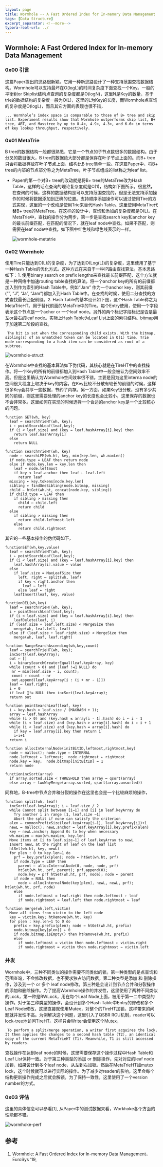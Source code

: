 ```yaml
---
layout: page
title: Wormhole -- A Fast Ordered Index for In-memory Data Management
tags: [Data Structure]
excerpt_separator: <!--more-->
typora-root-url: ../
---
```


## Wormhole: A Fast Ordered Index for In-memory Data Management
### 0x00 引言

  这篇Paper提出的思路很新颖。它用一种新思路设计了一种支持范围查找数据结构。Wormhole可以支持最坏在O(logL)的时间复杂度下面查找一个Key。一般的平衡树or Skiplist结构点查询的复杂度都是O(logN)，这里N是Key的数量，基于trie的数据结构的复杂度一般为O(L)，这里的L为Key的长度，而Wormhole点查询的复杂度是O(logL)，而且其它方面的表现也很不错，

```
... Wormhole’s index space is comparable to those of B+ tree and skip list. Experiment results show that Wormhole outperforms skip list, B+ tree, ART, and Masstree by up to 8.4×, 4.9×, 4.3×, and 6.6× in terms of key lookup throughput, respectively.
```

### 0x01 MetaTrie

  B tree的数据结构一般都很熟悉，它是一个节点的子节点数很多的数据结构。由于分叉的数目很大，B tree的数据绝大部分都是保存在叶子节点上面的。而B+ tree只会将数据存放在叶子节点上面，结构比B tree简单一些。在这篇Paper中，将B+ tree的内部的节点部分称之为MetaTree，叶子节点组成的list称之为leaf list。

* Paper的第一个对B+ tree的改动就是将B+ tree的MetaTree改为Hash Table，这样的话点查询的理论复杂度就是O(1)，结构如下图所示。很显然，在查询的时候，这样的数据结构是可以支持范围查找的，但是无法支持添加操作的时候将数据添加到正确的位置。支持顺序添加操作可以通过使用Tire的方式实现，这里的一个改动是使用Trie来替代Hash Table。这里使用MetaTire代替B+ tree的MetaTree。在这样的设计中，查询和添加的复杂度都是O(L)。在MetaTrie中，查找的操作分为两步，第一步是查找search key和anchor key的最长前缀匹配，在匹配的情况下，就在leaf node中查找。如果不匹配，则需要在leaf node中查找，如下图中红色线和绿色线表示的一样。

  ![wormhole-metatrie](/assets/images/wormhole-metatrie.png)

### 0x02 Wormhole

  使用Tire只能达到O(L)的复杂度，为了达到O(Log(L))的复杂度，这里使用了基于一种Hash Table的优化方式。这种方式在来自于一种IP路由查找算法。基本思路如下：1. 使用binary search on prefix lengths来查找最长前缀匹配，这个方法就是一种网络中加速routing table查找的算法。将一个anchor key的所有的前缀都加入到作为索引的Hash Table中。例如“Jam” 作为一个anchor key，则其前缀(“”, “J”, “Ja”, “Jam”)都加入到Hash Table中。在查找的时候，使用二分查找的方式查找最长匹配前缀。2. Hash Table的基本设计如下图，这个Hash Table称之为MetaTrieHT。用于替代前面的MetaTrie中的Tire。每个Entry使用，使用一个字段表示这个节点是一个achor or 一个leaf node。另外的两个标记字段标记是否是最左or最右的leaf node。实际上Hash Table为Leaf List上面的索引结构。bitmap用于加速第二阶段的查找，

```
 The bit is set when the corresponding child exists. With the bitmap, sibling(s) of an unmatched token can be located in O(1) time. Trie node corresponding to a hash item can be considered as root of a subtree.
```

![wormhole-struct](/assets/images/wormhole-struct.png)

  在Wormhole中查找的基本算法如下伪代码，其核心就是在TireHT中的查找操作。将一个Key的所有的前缀都加入到Hash Table中一般会被认为空间效率不高。但是这里确认为Wormhole空间效率很不错，主要是因为这里interna node的空间很大程度上取决于key的内容。在Key比较不分散有较长的前缀的时候，这样很多Key会共享一些数据，节约了内存。另一方面，如果Key很分散，没有多少共同的前缀，则这里需要处理的anchor key的长度也会比较小，这里保存的数据也不会非常多。这里如何在实现的时候选择一个合适的anchor key是一个比较核心的问题。

```
function GET(wh, key)
  leaf ← searchTrieHT(wh, key);
  i ← pointSearchLeaf(leaf,key);
  if (i < leaf.size) and (key = leaf.hashArray[i].key) then
    return leaf.hashArray[i] 
  else 
    return NULL

function searchTrieHT(wh, key)
  node ← searchLPM(wh.ht, key, min(key.len, wh.maxLen)) 
  if node.type = LEAF then return node
  else if node.key.len = key.len then
    leaf ← node.leftmost
    if key < leaf.anchor then leaf ← leaf.left 
      return leaf
  missing ← key.tokens[node.key.len]
  sibling ← findOneSibling(node.bitmap, missing) 
  child ← htGet(wh.ht, concat(node.key, sibling)) 
  if child.type = LEAF then
    if sibling > missing then 
      child ← child.left
      return child 
  else
    if sibling > missing then 
      return child.leftmost.left
    else 
      return child.rightmost
```

 其它的一些基本操作的伪代码如下，

```
functionSET(wh,key,value)
  leaf ← searchTrieHT(wh, key);
  i ← pointSearchLeaf(leaf,key);
  if (i < leaf.size) and (key = leaf.hashArray[i].key) then
    leaf.hashArray[i].value ← value 
  else
    if leaf.size = MaxLeafSize then 
      left, right ← split(wh, leaf) 
      if key < right.anchor then
        leaf ← left
      else leaf ← right 
    leafInsert(leaf, key, value)

functionDEL(wh,key)
  leaf ← searchTrieHT(wh, key);
  i ← pointSearchLeaf(leaf,key);
  if (i < leaf.size) and (key = leaf.hashArray[i].key) then
    leafDelete(leaf, i)
  if (leaf.size + leaf.left.size) < MergeSize then
    merge(wh, leaf.left, leaf)
  else if (leaf.size + leaf.right.size) < MergeSize then
    merge(wh, leaf, leaf.right) 
 
function RangeSearchAscending(wh,key,count)
  leaf ← searchTrieHT(wh, key); 
  incSort(leaf.keyArray); 
  out ← []
  i ← binarySearchGreaterEqual(leaf.keyArray, key) 
  while (count > 0) and (leaf !=􏰀 NULL) do
   nr ← min(leaf.size - i, count); 
   count ← count - nr 
   out.append(leaf.keyArray[i : (i + nr - 1)])
  leaf ← leaf.right; 
  i ← 0
  if leaf 􏰀!= NULL then incSort(leaf.keyArray);
  return out
  
function pointSearchLeaf(leaf, key)
  i ← key.hash × leaf.size / (MAXHASH + 1); 
  array ← leaf.hashArray 
  while (i > 0) and (key.hash ≤ array[i - 1].hash) do i ← i - 1
  while (i < leaf.size) and (key.hash > array[i].hash) do i ← i + 1
  while (i < leaf.size) and (key.hash = array[i].hash) do
    if key = leaf.array[i].key then return i
    i←i+1 
  return i
  
function allocInternalNode(initBitID,leftmost,rightmost,key) 
  node ← malloc(); node.type ← INTERNAL 
  node.leftmost ← leftmost;  node.rightmost ← rightmost 
  node.key ← key;  node.bitmap[initBitID] ← 1
  return node 

functionincSort(array)
  if array.sorted.size < THRESHOLD then array ← qsort(array) 
  else array ← twoWayMerge(array.sorted, qsort(array.unsorted))
```

 同样地，B-tree中节点合并和分裂的操作在这里也会是一个比较麻烦的操作，

```
function split(wh, leaf)
  incSort(leaf.keyArray); i ← leaf.size / 2
  while Cannot split between [i−1] and [i] in leaf.keyArray do
    Try another i in range [1, leaf.size −1]
    Abort the split if none can satisfy the criterion
  alen ← commonPrefixSize(leaf.keyArray[i−1], leaf.keyArray[i])+1 
  newL ← malloc(); newL.anchor ← leaf.keyArray[i].key.prefix(alen) 
  key ← newL.anchor; Append 0s to key when necessary
  wh.maxLen ← max(wh.maxLen, key.len)
  Move items at [i to leaf.size−1] of leaf.keyArray to newL
  Insert newL at the right of leaf on the leaf list
  htSet(wh.ht, key, newL)
  for plen : 0 to key.len−1 do
    prf ← key.prefix(plen); node ← htGet(wh.ht, prf)
    if node.type = LEAF then
      parent ← allocInternalNode(0, node, node, prf) 
      htSet(wh.ht, prf, parent); prf.append(0); 
      node.key ← prf htSet(wh.ht, prf, node); node ← parent
    if node = NULL then
      node ← allocInternalNode(key[plen], newL, newL, prf); htSet(wh.ht, prf, node)
    else
      if node.leftmost = leaf.right then node.leftmost ← leaf 
      if node.rightmost = leaf.left then node.rightmost ← leaf
      
function merge(wh,left,victim)
  Move all items from victim to the left node 
  key ← victim.key; htRemove(wh.ht, key) 
  for plen : key.len−1 to 0 do
    prefix ← key.prefix(plen); node ← htGet(wh.ht, prefix) 
    node.bitmap[key[plen]] ← 0
    if node.bitmap.isEmpty() then htRemove(wh.ht, prefix) 
    else
      if node.leftmost = victim then node.leftmost ← victim.right 
      if node.rightmost = victim then node.rightmost ← victim.left
```

### 并发

 Wormhole中，三种不同类似的操作需要不同类似的锁。第一种类型的是点查询和范围查询，不会修改数据，也不要求独占访问数据。第二种类型是添加 和 删除操作，涉及到一个 or 多个 leaf node修改。第三种是会设计到节点合并和分裂操作的添加和删除操作。为了提高Wormhole操作的并发性，这里使用了两种不同类似的Lock，第一种是RWLock，用在每个Leaf Node上面，被用于第一二中类型的操作。对于第三种类型的操作，会设计到多个Hash Table中Entry的修改和多个Leaf Node修改，这里直接就使用Mutex，对整个的TireHT加锁。这样带来的问题就并发性不高。为例解决这个问题，这里引入了QSBR RCU机制，reader可以lock-tree地访问TireHT。这样只会Writer会使用这个Mutex，

```
 To perform a split/merge operation, a writer first acquires the lock. It then applies the changes to a second hash table (T2), an identical copy of the current MetaTrieHT (T1). Meanwhile, T1 is still accessed by readers. 
```

 查找操作在达到leaf node的时候，这里需要保存这个操作过程中Hash Table和Leaf List保持一致。对于第三种类型的添加 or 删除操作，先对对应的leaf node加锁，如果设计到多个leaf node，从左到右加锁。然后在MetaTrieHT加mutex lock，这个时候就可以进行实际的操作。为了减少对reader的影响，这里会每个结构更新操作完成之后就会解锁，为了保持一致性，这里使用了一个version number的方式。 

### 0x03 评估

 这里的具体信息可以参看[1], 从Paper中的测试数据来看，Workhoke各个方面的性能都不错。

![wormhoke-perf](/assets/images/wormhoke-perf.png)

## 参考

1. Wormhole: A Fast Ordered Index for In-memory Data Management，EuroSys ’19,